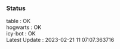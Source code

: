 ### Status


table : OK  
hogwarts : OK  
icy-bot : OK  
Latest Update : 2023-02-21 11:07:07.363716
